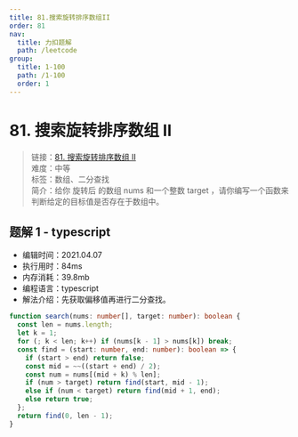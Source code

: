 ```yaml
---
title: 81.搜索旋转排序数组II
order: 81
nav:
  title: 力扣题解
  path: /leetcode
group:
  title: 1-100
  path: /1-100
  order: 1
---
```


# 81. 搜索旋转排序数组 II

> 链接：[81. 搜索旋转排序数组 II](https://leetcode-cn.com/problems/search-in-rotated-sorted-array-ii/)  
> 难度：中等  
> 标签：数组、二分查找  
> 简介：给你 旋转后 的数组 nums 和一个整数 target ，请你编写一个函数来判断给定的目标值是否存在于数组中。

## 题解 1 - typescript

- 编辑时间：2021.04.07
- 执行用时：84ms
- 内存消耗：39.8mb
- 编程语言：typescript
- 解法介绍：先获取偏移值再进行二分查找。

```typescript
function search(nums: number[], target: number): boolean {
  const len = nums.length;
  let k = 1;
  for (; k < len; k++) if (nums[k - 1] > nums[k]) break;
  const find = (start: number, end: number): boolean => {
    if (start > end) return false;
    const mid = ~~((start + end) / 2);
    const num = nums[(mid + k) % len];
    if (num > target) return find(start, mid - 1);
    else if (num < target) return find(mid + 1, end);
    else return true;
  };
  return find(0, len - 1);
}
```

